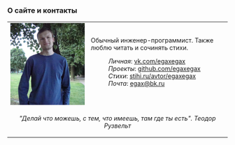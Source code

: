 <!--2011-06-14 12:07:03-->
### О сайте и контакты
<table border="0" width="100%" style="display:block; overflow: auto"><tr>
  <td valign="top" style="width: 170px;">
    <img src="./egaxegax.png" alt="<No Image>">
  </td>
  <td class="hspace">
     Обычный инженер-программист. 
     Также люблю читать и сочинять стихи.
    <dl>
      <dd class="nomarg gray"><i>Личная</i>:&nbsp;<a href="https://vk.com/egaxegax">vk.com/egaxegax</a></dd>
      <dd class="nomarg gray"><i>Проекты</i>:&nbsp;<a href="https://github.com/egaxegax">github.com/egaxegax</a></dd>
      <dd class="nomarg gray"><i>Стихи</i>:&nbsp;<a href="https://stihi.ru/avtor/egaxegax">stihi.ru/avtor/egaxegax</a></dd>        
      <dd class="nomarg gray"><i>Почта</i>:&nbsp;<a href="">egax@bk.ru</a></dd>
    </dl>
    <!--iframe src="https://yoomoney.ru/quickpay/button-widget?targets=Sponsor&default-sum=100&button-text=11&yoomoney-payment-type=on&button-size=m&button-color=orange&successURL=&quickpay=small&account=41001108212725&" width="500" height="36" frameborder="0" allowtransparency="true" scrolling="no"></iframe-->
  </td>
</tr><tr>
  <td colspan="2" align="center" class="smaller"><p>
    <i> "Делай что можешь, с тем, что имеешь, там где ты есть". </i> 
    <i><a> Теодор Рузвельт </a></i>
  </td>
</tr>
</table>
<!--script>

  VK.init({apiId: 4748959, onlyWidgets: true});
  VK.Widgets.Comments('page_footer');

</script-->

